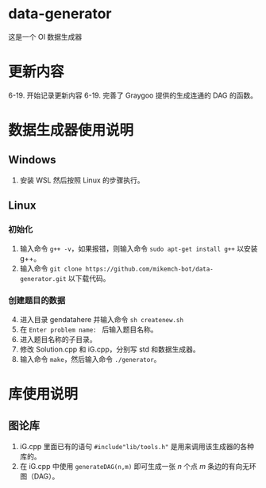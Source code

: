 # data-generator
这是一个 OI 数据生成器

# 更新内容
6-19. 开始记录更新内容
6-19. 完善了 Graygoo 提供的生成连通的 DAG 的函数。

# 数据生成器使用说明
## Windows
1. 安装 WSL 然后按照 Linux 的步骤执行。

## Linux
### 初始化
1. 输入命令 ```g++ -v```，如果报错，则输入命令 ```sudo apt-get install g++``` 以安装 g++。
2. 输入命令 ```git clone https://github.com/mikemch-bot/data-generator.git``` 以下载代码。

### 创建题目的数据
4. 进入目录 gendatahere 并输入命令 ```sh createnew.sh```
5. 在 ```Enter problem name: ``` 后输入题目名称。
6. 进入题目名称的子目录。
7. 修改 Solution.cpp 和 iG.cpp，分别写 std 和数据生成器。
8. 输入命令 ```make```，然后输入命令 ```./generator```。

# 库使用说明

## 图论库

1. iG.cpp 里面已有的语句 ```#include"lib/tools.h"``` 是用来调用该生成器的各种库的。
2. 在 iG.cpp 中使用 ```generateDAG(n,m)``` 即可生成一张 $n$ 个点 $m$ 条边的有向无环图（DAG）。
